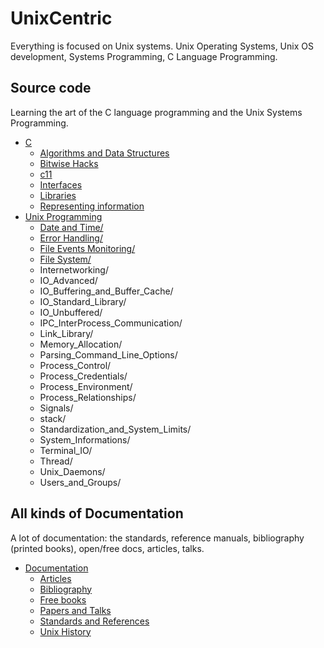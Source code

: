 # UnixCentric

Everything is focused on Unix systems. Unix Operating Systems,
Unix OS development, Systems Programming, C Language Programming.

## Source code

Learning the art of the C language programming and the Unix Systems Programming.

* [C](src/C/)
  * [Algorithms and Data Structures](src/C/Algorithms_and_Data_Structures/)
  * [Bitwise Hacks](src/C/bitwise_hacks/)
  * [c11](src/C/c11_language/)
  * [Interfaces](src/C/interfaces/)
  * [Libraries](src/C/libraries/)
  * [Representing information](src/C/representing_information/)
* [Unix Programming](src/Unix_Programming)
  * [Date and Time/](src/Unix_Programming/Date_and_Time)
  * [Error Handling/](src/Unix_Programming/Error_Handling)
  * [File Events Monitoring/](src/Unix_Programming/File_Events_Monitoring)
  * [File System/](File_System)
  * Internetworking/
  * IO_Advanced/
  * IO_Buffering_and_Buffer_Cache/
  * IO_Standard_Library/
  * IO_Unbuffered/
  * IPC_InterProcess_Communication/
  * Link_Library/
  * Memory_Allocation/
  * Parsing_Command_Line_Options/
  * Process_Control/
  * Process_Credentials/
  * Process_Environment/
  * Process_Relationships/
  * Signals/
  * stack/
  * Standardization_and_System_Limits/
  * System_Informations/
  * Terminal_IO/
  * Thread/
  * Unix_Daemons/
  * Users_and_Groups/


## All kinds of Documentation

A lot of documentation: the standards, reference manuals, bibliography 
(printed books), open/free docs, articles, talks.

* [Documentation](doc/)
  * [Articles](doc/articles.md)
  * [Bibliography](doc/biblio.md)
  * [Free books](doc/free_books.md)
  * [Papers and Talks](doc/papers_talks.md)
  * [Standards and References](doc/stds_and_refs.md)
  * [Unix History](doc/unix_history.md)
